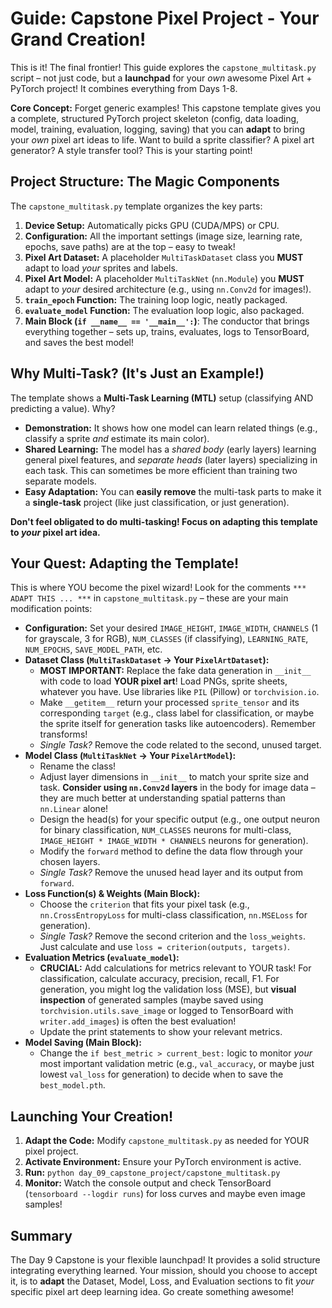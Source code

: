 # Guide: Capstone Pixel Project - Your Grand Creation!

This is it! The final frontier! This guide explores the `capstone_multitask.py` script – not just code, but a **launchpad** for your _own_ awesome Pixel Art + PyTorch project! It combines everything from Days 1-8.

**Core Concept:** Forget generic examples! This capstone template gives you a complete, structured PyTorch project skeleton (config, data loading, model, training, evaluation, logging, saving) that you can **adapt** to bring your _own_ pixel art ideas to life. Want to build a sprite classifier? A pixel art generator? A style transfer tool? This is your starting point!

## Project Structure: The Magic Components

The `capstone_multitask.py` template organizes the key parts:

1.  **Device Setup:** Automatically picks GPU (CUDA/MPS) or CPU.
2.  **Configuration:** All the important settings (image size, learning rate, epochs, save paths) are at the top – easy to tweak!
3.  **Pixel Art Dataset:** A placeholder `MultiTaskDataset` class you **MUST** adapt to load _your_ sprites and labels.
4.  **Pixel Art Model:** A placeholder `MultiTaskNet` (`nn.Module`) you **MUST** adapt to _your_ desired architecture (e.g., using `nn.Conv2d` for images!).
5.  **`train_epoch` Function:** The training loop logic, neatly packaged.
6.  **`evaluate_model` Function:** The evaluation loop logic, also packaged.
7.  **Main Block (`if __name__ == '__main__':`)**: The conductor that brings everything together – sets up, trains, evaluates, logs to TensorBoard, and saves the best model!

## Why Multi-Task? (It's Just an Example!)

The template shows a **Multi-Task Learning (MTL)** setup (classifying AND predicting a value). Why?

- **Demonstration:** It shows how one model can learn related things (e.g., classify a sprite _and_ estimate its main color).
- **Shared Learning:** The model has a _shared body_ (early layers) learning general pixel features, and _separate heads_ (later layers) specializing in each task. This can sometimes be more efficient than training two separate models.
- **Easy Adaptation:** You can **easily remove** the multi-task parts to make it a **single-task** project (like just classification, or just generation).

**Don't feel obligated to do multi-tasking! Focus on adapting this template to _your_ pixel art idea.**

## Your Quest: Adapting the Template!

This is where YOU become the pixel wizard! Look for the comments `*** ADAPT THIS ... ***` in `capstone_multitask.py` – these are your main modification points:

- **Configuration:** Set your desired `IMAGE_HEIGHT`, `IMAGE_WIDTH`, `CHANNELS` (1 for grayscale, 3 for RGB), `NUM_CLASSES` (if classifying), `LEARNING_RATE`, `NUM_EPOCHS`, `SAVE_MODEL_PATH`, etc.
- **Dataset Class (`MultiTaskDataset` -> Your `PixelArtDataset`):**
  - **MOST IMPORTANT:** Replace the fake data generation in `__init__` with code to load **YOUR pixel art**! Load PNGs, sprite sheets, whatever you have. Use libraries like `PIL` (Pillow) or `torchvision.io`.
  - Make `__getitem__` return your processed `sprite_tensor` and its corresponding `target` (e.g., class label for classification, or maybe the sprite itself for generation tasks like autoencoders). Remember transforms!
  - _Single Task?_ Remove the code related to the second, unused target.
- **Model Class (`MultiTaskNet` -> Your `PixelArtModel`):**
  - Rename the class!
  - Adjust layer dimensions in `__init__` to match your sprite size and task. **Consider using `nn.Conv2d` layers** in the body for image data – they are much better at understanding spatial patterns than `nn.Linear` alone!
  - Design the head(s) for your specific output (e.g., one output neuron for binary classification, `NUM_CLASSES` neurons for multi-class, `IMAGE_HEIGHT * IMAGE_WIDTH * CHANNELS` neurons for generation).
  - Modify the `forward` method to define the data flow through your chosen layers.
  - _Single Task?_ Remove the unused head layer and its output from `forward`.
- **Loss Function(s) & Weights (Main Block):**
  - Choose the `criterion` that fits your pixel task (e.g., `nn.CrossEntropyLoss` for multi-class classification, `nn.MSELoss` for generation).
  - _Single Task?_ Remove the second criterion and the `loss_weights`. Just calculate and use `loss = criterion(outputs, targets)`.
- **Evaluation Metrics (`evaluate_model`):**
  - **CRUCIAL:** Add calculations for metrics relevant to YOUR task! For classification, calculate accuracy, precision, recall, F1. For generation, you might log the validation loss (MSE), but **visual inspection** of generated samples (maybe saved using `torchvision.utils.save_image` or logged to TensorBoard with `writer.add_images`) is often the best evaluation!
  - Update the print statements to show your relevant metrics.
- **Model Saving (Main Block):**
  - Change the `if best_metric > current_best:` logic to monitor _your_ most important validation metric (e.g., `val_accuracy`, or maybe just lowest `val_loss` for generation) to decide when to save the `best_model.pth`.

## Launching Your Creation!

1.  **Adapt the Code:** Modify `capstone_multitask.py` as needed for YOUR pixel project.
2.  **Activate Environment:** Ensure your PyTorch environment is active.
3.  **Run:** `python day_09_capstone_project/capstone_multitask.py`
4.  **Monitor:** Watch the console output and check TensorBoard (`tensorboard --logdir runs`) for loss curves and maybe even image samples!

## Summary

The Day 9 Capstone is your flexible launchpad! It provides a solid structure integrating everything learned. Your mission, should you choose to accept it, is to **adapt** the Dataset, Model, Loss, and Evaluation sections to fit _your_ specific pixel art deep learning idea. Go create something awesome!
